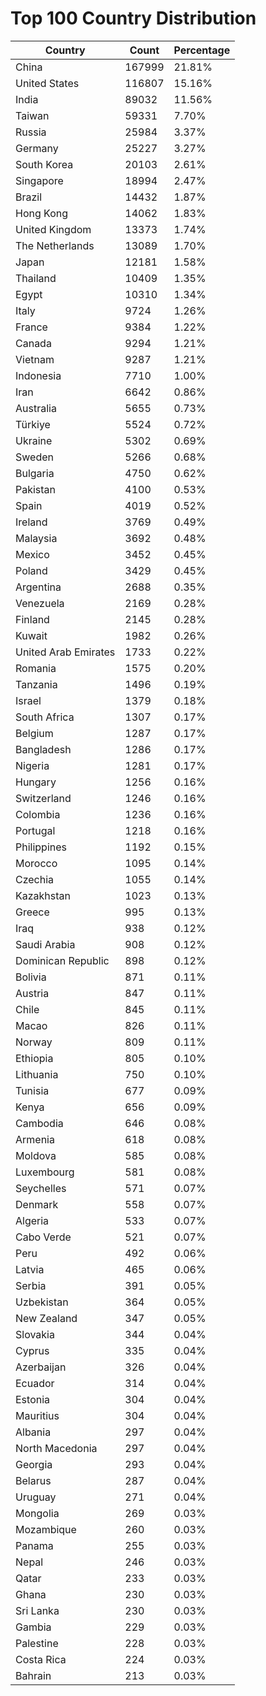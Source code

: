 # Top 100 Country Distribution
| Country | Count | Percentage |
|----|----|----|
| China | 167999 | 21.81% |
| United States | 116807 | 15.16% |
| India | 89032 | 11.56% |
| Taiwan | 59331 | 7.70% |
| Russia | 25984 | 3.37% |
| Germany | 25227 | 3.27% |
| South Korea | 20103 | 2.61% |
| Singapore | 18994 | 2.47% |
| Brazil | 14432 | 1.87% |
| Hong Kong | 14062 | 1.83% |
| United Kingdom | 13373 | 1.74% |
| The Netherlands | 13089 | 1.70% |
| Japan | 12181 | 1.58% |
| Thailand | 10409 | 1.35% |
| Egypt | 10310 | 1.34% |
| Italy | 9724 | 1.26% |
| France | 9384 | 1.22% |
| Canada | 9294 | 1.21% |
| Vietnam | 9287 | 1.21% |
| Indonesia | 7710 | 1.00% |
| Iran | 6642 | 0.86% |
| Australia | 5655 | 0.73% |
| Türkiye | 5524 | 0.72% |
| Ukraine | 5302 | 0.69% |
| Sweden | 5266 | 0.68% |
| Bulgaria | 4750 | 0.62% |
| Pakistan | 4100 | 0.53% |
| Spain | 4019 | 0.52% |
| Ireland | 3769 | 0.49% |
| Malaysia | 3692 | 0.48% |
| Mexico | 3452 | 0.45% |
| Poland | 3429 | 0.45% |
| Argentina | 2688 | 0.35% |
| Venezuela | 2169 | 0.28% |
| Finland | 2145 | 0.28% |
| Kuwait | 1982 | 0.26% |
| United Arab Emirates | 1733 | 0.22% |
| Romania | 1575 | 0.20% |
| Tanzania | 1496 | 0.19% |
| Israel | 1379 | 0.18% |
| South Africa | 1307 | 0.17% |
| Belgium | 1287 | 0.17% |
| Bangladesh | 1286 | 0.17% |
| Nigeria | 1281 | 0.17% |
| Hungary | 1256 | 0.16% |
| Switzerland | 1246 | 0.16% |
| Colombia | 1236 | 0.16% |
| Portugal | 1218 | 0.16% |
| Philippines | 1192 | 0.15% |
| Morocco | 1095 | 0.14% |
| Czechia | 1055 | 0.14% |
| Kazakhstan | 1023 | 0.13% |
| Greece | 995 | 0.13% |
| Iraq | 938 | 0.12% |
| Saudi Arabia | 908 | 0.12% |
| Dominican Republic | 898 | 0.12% |
| Bolivia | 871 | 0.11% |
| Austria | 847 | 0.11% |
| Chile | 845 | 0.11% |
| Macao | 826 | 0.11% |
| Norway | 809 | 0.11% |
| Ethiopia | 805 | 0.10% |
| Lithuania | 750 | 0.10% |
| Tunisia | 677 | 0.09% |
| Kenya | 656 | 0.09% |
| Cambodia | 646 | 0.08% |
| Armenia | 618 | 0.08% |
| Moldova | 585 | 0.08% |
| Luxembourg | 581 | 0.08% |
| Seychelles | 571 | 0.07% |
| Denmark | 558 | 0.07% |
| Algeria | 533 | 0.07% |
| Cabo Verde | 521 | 0.07% |
| Peru | 492 | 0.06% |
| Latvia | 465 | 0.06% |
| Serbia | 391 | 0.05% |
| Uzbekistan | 364 | 0.05% |
| New Zealand | 347 | 0.05% |
| Slovakia | 344 | 0.04% |
| Cyprus | 335 | 0.04% |
| Azerbaijan | 326 | 0.04% |
| Ecuador | 314 | 0.04% |
| Estonia | 304 | 0.04% |
| Mauritius | 304 | 0.04% |
| Albania | 297 | 0.04% |
| North Macedonia | 297 | 0.04% |
| Georgia | 293 | 0.04% |
| Belarus | 287 | 0.04% |
| Uruguay | 271 | 0.04% |
| Mongolia | 269 | 0.03% |
| Mozambique | 260 | 0.03% |
| Panama | 255 | 0.03% |
| Nepal | 246 | 0.03% |
| Qatar | 233 | 0.03% |
| Ghana | 230 | 0.03% |
| Sri Lanka | 230 | 0.03% |
| Gambia | 229 | 0.03% |
| Palestine | 228 | 0.03% |
| Costa Rica | 224 | 0.03% |
| Bahrain | 213 | 0.03% |
